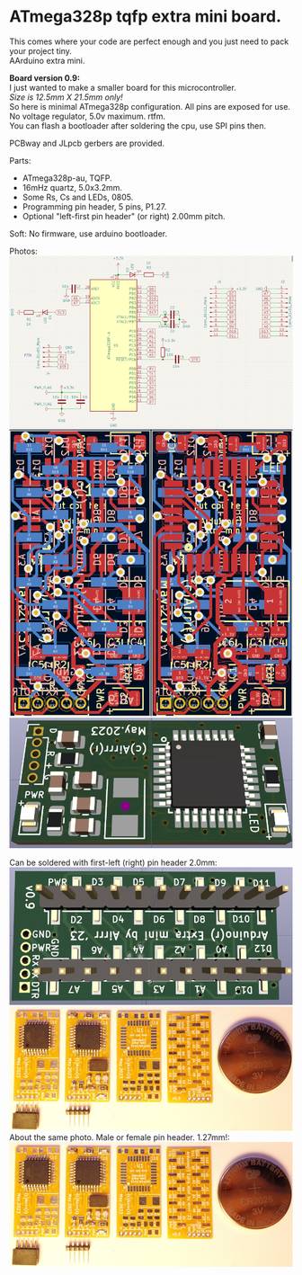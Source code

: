 # ATmega328p tqfp extra mini board. 
This comes where your code are perfect enough and you just need to pack your project tiny.  
AArduino extra mini.  
  
  
**Board version 0.9:**  
I just wanted to make a smaller board for this microcontroller.  
_Size is 12.5mm X 21.5mm only!_   
So here is minimal ATmega328p configuration. All pins are exposed for use.  
No voltage regulator, 5.0v maximum. rtfm.  
You can flash a bootloader after soldering the cpu, use SPI pins then.  
  
  

PCBway and JLpcb gerbers are provided.  
  
  
  
  Parts:  
- ATmega328p-au, TQFP.  
- 16mHz quartz, 5.0x3.2mm.  
- Some Rs, Cs and LEDs, 0805.  
- Programming pin header, 5 pins, P1.27.  
- Optional "left-first pin header" (or right) 2.00mm pitch.  
  
  
Soft:
No firmware, use arduino bootloader.  
  
  
Photos:  
[![click for full size](pics/schemS.png)](pics/schem.png)
![click for full size](pics/pcb.png)
![click for full size](pics/pcb_3d1.png)
  
   
   
Can be soldered with first-left (right) pin header 2.0mm:  
![click for full size](pics/pcb_3d2.png)
[![click for full size](pics/photo01s.jpg)](pics/photo01.jpg)
About the same photo. Male or female pin header. 1.27mm!:  
[![click for full size](pics/photo01s.jpg)](pics/photo01.jpg)
